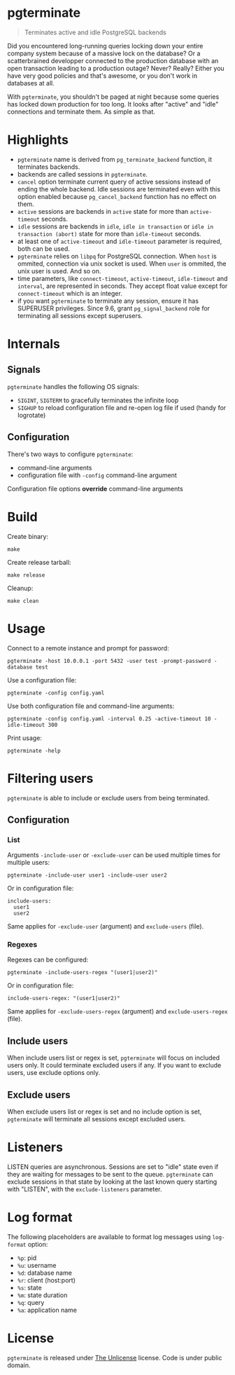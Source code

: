 # pgterminate
> Terminates active and idle PostgreSQL backends

Did you encountered long-running queries locking down your entire company system because of a massive lock on the database? Or a scatterbrained developper connected to the production database with an open transaction leading to a production outage? Never? Really? Either you have very good policies and that's awesome, or you don't work in databases at all.

With `pgterminate`, you shouldn't be paged at night because some queries has locked down production for too long. It looks after "active" and "idle" connections and terminate them. As simple as that.

# Highlights
* `pgterminate` name is derived from `pg_terminate_backend` function, it terminates backends.
* backends are called sessions in `pgterminate`.
* `cancel` option terminate current query of active sessions instead of ending the whole backend. Idle sessions are terminated even with this option enabled because `pg_cancel_backend` function has no effect on them.
* `active` sessions are backends in `active` state for more than `active-timeout` seconds.
* `idle` sessions are backends in `idle`, `idle in transaction` or `idle in transaction (abort)` state for more than `idle-timeout` seconds.
* at least one of `active-timeout` and `idle-timeout` parameter is required, both can be used.
* `pgterminate` relies on `libpq` for PostgreSQL connection. When `host` is ommited, connection via unix socket is used. When `user` is ommited, the unix user is used. And so on.
* time parameters, like `connect-timeout`, `active-timeout`, `idle-timeout` and `interval`, are represented in seconds. They accept float value except for `connect-timeout` which is an integer.
* if you want `pgterminate` to terminate any session, ensure it has SUPERUSER privileges. Since 9.6, grant `pg_signal_backend` role for terminating all sessions except superusers.

# Internals

## Signals
`pgterminate` handles the following OS signals:
* `SIGINT`, `SIGTERM` to gracefully terminates the infinite loop
* `SIGHUP` to reload configuration file and re-open log file if used (handy for logrotate)

## Configuration
There's two ways to configure `pgterminate`:
* command-line arguments
* configuration file with `-config` command-line argument

Configuration file options **override** command-line arguments

# Build

Create binary:
```
make
```

Create release tarball:
```
make release
```

Cleanup:
```
make clean
```

# Usage
Connect to a remote instance and prompt for password:
```
pgterminate -host 10.0.0.1 -port 5432 -user test -prompt-password -database test
```
Use a configuration file:
```
pgterminate -config config.yaml
```
Use both configuration file and command-line arguments:
```
pgterminate -config config.yaml -interval 0.25 -active-timeout 10 -idle-timeout 300
```
Print usage:
```
pgterminate -help
```

# Filtering users

`pgterminate` is able to include or exclude users from being terminated.

## Configuration
### List
Arguments `-include-user` or `-exclude-user` can be used multiple times for multiple users:

```
pgterminate -include-user user1 -include-user user2
```
Or in configuration file:

```
include-users:
  user1
  user2
```
Same applies for `-exclude-user` (argument) and `exclude-users` (file).

### Regexes
Regexes can be configured:

```
pgterminate -include-users-regex "(user1|user2)"
```
Or in configuration file:

```
include-users-regex: "(user1|user2)"
```

Same applies for `-exclude-users-regex` (argument) and `exclude-users-regex` (file).

## Include users

When include users list or regex is set, `pgterminate` will focus on included users only. It could terminate excluded users if any. If you want to exclude users, use exclude options only.

## Exclude users

When exclude users list or regex is set and no include option is set, `pgterminate` will terminate all sessions except excluded users.

# Listeners

LISTEN queries are asynchronous. Sessions are set to "idle" state even if they are waiting for messages to be sent to the queue. `pgterminate` can exclude sessions in that state by looking at the last known query starting with "LISTEN", with the `exclude-listeners` parameter.

# Log format

The following placeholders are available to format log messages using `log-format` option:
* `%p`: pid
* `%u`: username
* `%d`: database name
* `%r`: client (host:port)
* `%s`: state
* `%m`: state duration
* `%q`: query
* `%a`: application name

# License
`pgterminate` is released under [The Unlicense](LICENSE) license. Code is under public domain.
